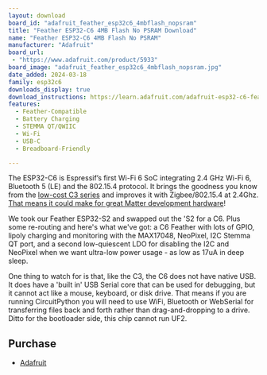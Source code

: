 ```yaml
---
layout: download
board_id: "adafruit_feather_esp32c6_4mbflash_nopsram"
title: "Feather ESP32-C6 4MB Flash No PSRAM Download"
name: "Feather ESP32-C6 4MB Flash No PSRAM"
manufacturer: "Adafruit"
board_url:
 - "https://www.adafruit.com/product/5933"
board_image: "adafruit_feather_esp32c6_4mbflash_nopsram.jpg"
date_added: 2024-03-18
family: esp32c6
downloads_display: true
download_instructions: https://learn.adafruit.com/adafruit-esp32-c6-feather/install-circuitpython
features:
  - Feather-Compatible
  - Battery Charging
  - STEMMA QT/QWIIC
  - Wi-Fi
  - USB-C
  - Breadboard-Friendly

---
```


The ESP32-C6 is Espressif’s first Wi-Fi 6 SoC integrating 2.4 GHz Wi-Fi 6, Bluetooth 5 (LE) and the 802.15.4 protocol. It brings the goodness you know from the [low-cost C3 series](https://www.adafruit.com/product/5337) and improves it with Zigbee/802.15.4 at 2.4Ghz. [That means it could make for great Matter development hardware](https://csa-iot.org/all-solutions/matter/)!

We took our Feather ESP32-S2 and swapped out the 'S2 for a C6. Plus some re-routing and here's what we've got: a C6 Feather with lots of GPIO, lipoly charging and monitoring with the MAX17048, NeoPixel, I2C Stemma QT port, and a second low-quiescent LDO for disabling the I2C and NeoPixel when we want ultra-low power usage - as low as 17uA in deep sleep.

One thing to watch for is that, like the C3, the C6 does not have native USB. It does have a 'built in' USB Serial core that can be used for debugging, but it cannot act like a mouse, keyboard, or disk drive. That means if you are running CircuitPython you will need to use WiFi, Bluetooth or WebSerial for transferring files back and forth rather than drag-and-dropping to a drive. Ditto for the bootloader side, this chip cannot run UF2.

## Purchase

* [Adafruit](https://www.adafruit.com/product/5933)
